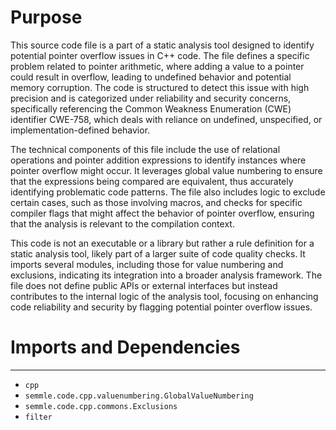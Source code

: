 # Purpose
This source code file is a part of a static analysis tool designed to identify potential pointer overflow issues in C++ code. The file defines a specific problem related to pointer arithmetic, where adding a value to a pointer could result in overflow, leading to undefined behavior and potential memory corruption. The code is structured to detect this issue with high precision and is categorized under reliability and security concerns, specifically referencing the Common Weakness Enumeration (CWE) identifier CWE-758, which deals with reliance on undefined, unspecified, or implementation-defined behavior.

The technical components of this file include the use of relational operations and pointer addition expressions to identify instances where pointer overflow might occur. It leverages global value numbering to ensure that the expressions being compared are equivalent, thus accurately identifying problematic code patterns. The file also includes logic to exclude certain cases, such as those involving macros, and checks for specific compiler flags that might affect the behavior of pointer overflow, ensuring that the analysis is relevant to the compilation context.

This code is not an executable or a library but rather a rule definition for a static analysis tool, likely part of a larger suite of code quality checks. It imports several modules, including those for value numbering and exclusions, indicating its integration into a broader analysis framework. The file does not define public APIs or external interfaces but instead contributes to the internal logic of the analysis tool, focusing on enhancing code reliability and security by flagging potential pointer overflow issues.
# Imports and Dependencies

---
- `cpp`
- `semmle.code.cpp.valuenumbering.GlobalValueNumbering`
- `semmle.code.cpp.commons.Exclusions`
- `filter`


